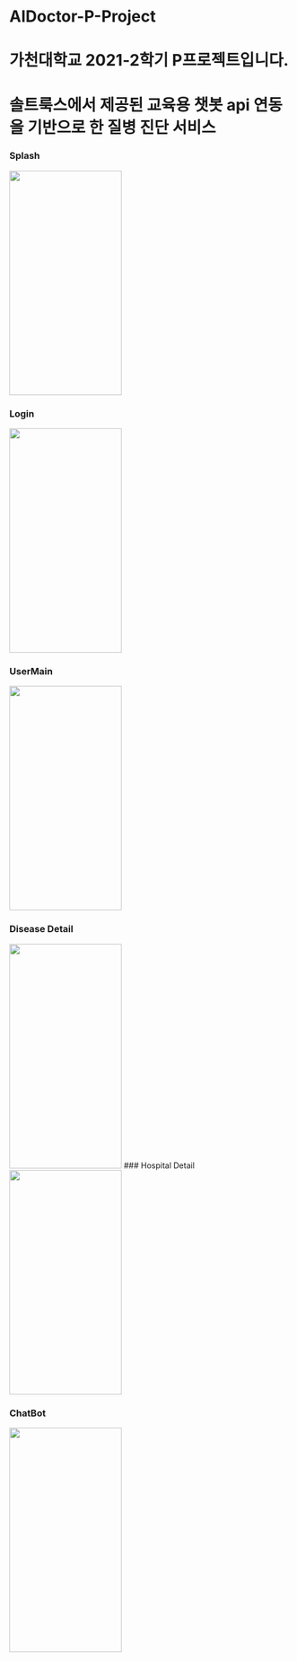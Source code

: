 # AIDoctor-P-Project
# 가천대학교 2021-2학기 P프로젝트입니다.
# 솔트룩스에서 제공된 교육용 챗봇 api 연동을 기반으로 한 질병 진단 서비스

### Splash
<img src="https://user-images.githubusercontent.com/73548875/146414551-fa1ea797-0aaf-4303-a9a7-7df2fedab390.jpg" width="200" height="400"/>
                                                                                                                                        

### Login
<img src="https://user-images.githubusercontent.com/73548875/146414616-ce8da345-43a5-49a8-afc5-883a0cf7794b.jpg" width="200" height="400"/>                      

### UserMain
<img src="https://user-images.githubusercontent.com/73548875/146414634-b8e87005-f1b7-4ced-93b8-3cda8dc20f21.jpg" width="200" height="400"/>

### Disease Detail
<img src="https://user-images.githubusercontent.com/73548875/146414645-9e90d773-1f95-402c-9bbc-f9b79d9b74c2.jpg" width="200" height="400"/>                                                                                                                                          
### Hospital Detail
<img src="https://user-images.githubusercontent.com/73548875/146412962-49cf46ab-7e14-4444-ba96-ef4a0cff2b9b.jpg" width="200" height="400"/>

### ChatBot
<img src="https://user-images.githubusercontent.com/73548875/146414657-4d7c3f64-f96a-4b61-a55b-16617bf6b12d.jpg" width="200" height="400"/>
